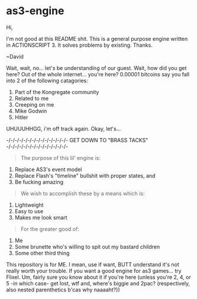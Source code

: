 # as3-engine

Hi,

I'm not good at this README shit. This is a general purpose engine written in ACTIONSCRIPT 3. It solves problems by existing. Thanks.

~David


Wait, wait, no... let's be understanding of our guest. Wait, how did you get here? Out of the whole internet... you're here? 
0.00001 bitcoins say you fall into 2 of the following catagories: 

1) Part of the Kongregate community 
2) Related to me 
3) Creeping on me 
4) Mike Godwin
5) Hitler

UHUUUHHGG, i'm off track again. Okay, let's...


-/-/-/-/-/-/-/-/-/-/-/-/-/-/- GET DOWN TO "BRASS TACKS" -/-/-/-/-/-/-/-/-/-/-/-/-/-/-


> The purpose of this lil' engine is:

1) Replace AS3's event model 
2) Replace Flash's "timeline" bullshit with proper states, and 
3) Be fucking amazing


> We wish to accomplish these by a means which is:

1) Lightweight
2) Easy to use
3) Makes me look smart


> For the greater good of:

1) Me
2) Some brunette who's willing to spit out my bastard children
3) Some other third thing



This repository is for ME. I mean, use if want, BUTT understand it's not really worth your trouble. If you want a good engine
for as3 games... try Flixel. Um, fairly sure you know about it if you're here (unless you're 2, 4, or 5 -in which case- get lost,
wtf and, where's biggie and 2pac? (respectively, also nested parenthetics b'cas why naaaaht?))
